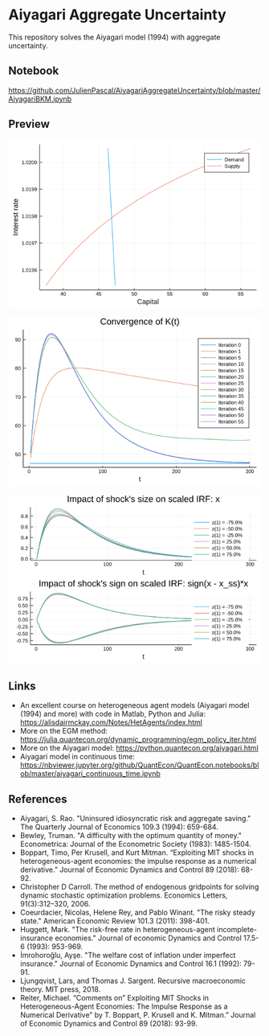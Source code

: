 # Aiyagari Aggregate Uncertainty

This repository solves the Aiyagari model (1994) with aggregate uncertainty.

## Notebook

https://github.com/JulienPascal/AiyagariAggregateUncertainty/blob/master/AiyagariBKM.ipynb


## Preview

![alt text](https://github.com/JulienPascal/AiyagariAggregateUncertainty/blob/master/AiyagariBKM_files/AiyagariBKM_18_0.svg.png)

![alt text](https://github.com/JulienPascal/AiyagariAggregateUncertainty/blob/master/AiyagariBKM_files/AiyagariBKM_30_0.svg.png)

![alt text](https://github.com/JulienPascal/AiyagariAggregateUncertainty/blob/master/AiyagariBKM_files/AiyagariBKM_44_0.svg.png)

## Links

* An excellent course on heterogeneous agent models (Aiyagari model (1994) and more) with code in Matlab, Python and Julia: https://alisdairmckay.com/Notes/HetAgents/index.html
* More on the EGM method: https://julia.quantecon.org/dynamic_programming/egm_policy_iter.html
* More on the Aiyagari model: https://python.quantecon.org/aiyagari.html
* Aiyagari model in continuous time: https://nbviewer.jupyter.org/github/QuantEcon/QuantEcon.notebooks/blob/master/aiyagari_continuous_time.ipynb

## References

* Aiyagari, S. Rao. "Uninsured idiosyncratic risk and aggregate saving." The Quarterly Journal of Economics 109.3 (1994): 659-684.
* Bewley, Truman. "A difficulty with the optimum quantity of money." Econometrica: Journal of the Econometric Society (1983): 1485-1504.
* Boppart, Timo, Per Krusell, and Kurt Mitman. “Exploiting MIT shocks in heterogeneous-agent economies: the impulse response as a numerical derivative.” Journal of Economic Dynamics and Control 89 (2018): 68-92.
* Christopher D Carroll. The method of endogenous gridpoints for solving dynamic stochastic optimization problems. Economics Letters, 91(3):312–320, 2006.
* Coeurdacier, Nicolas, Helene Rey, and Pablo Winant. "The risky steady state." American Economic Review 101.3 (2011): 398-401.
* Huggett, Mark. "The risk-free rate in heterogeneous-agent incomplete-insurance economies." Journal of economic Dynamics and Control 17.5-6 (1993): 953-969.
* İmrohoroğlu, Ayşe. "The welfare cost of inflation under imperfect insurance." Journal of Economic Dynamics and Control 16.1 (1992): 79-91.
* Ljungqvist, Lars, and Thomas J. Sargent. Recursive macroeconomic theory. MIT press, 2018.
* Reiter, Michael. “Comments on” Exploiting MIT Shocks in Heterogeneous-Agent Economies: The Impulse Response as a Numerical Derivative” by T. Boppart, P. Krusell and K. Mitman.” Journal of Economic Dynamics and Control 89 (2018): 93-99.

